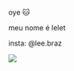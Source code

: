 oye 🐱

meu nome é lelet 


insta: @lee.braz 



![ ](https://tenor.com/pt-BR/view/mad-hello-kitty-argh-angry-gif-140832650)
